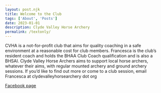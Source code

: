 ```yaml
---
layout: post.njk
title: Welcome to the Club
tags: ['About', 'Posts'] 
date: 2023-01-01
description: Clyde Valley Horse Archery
permalink: /textonly/
---
```


CVHA is a not-for-profit club that aims for quality coaching in a safe environment at a reasonable cost for club members. Francesca is the club’s resident coach and holds the BHAA Club Coach qualification and is also a BHSAI. Clyde Valley Horse Archers aims to support local horse archers, whatever their aims, with regular mounted archery and ground archery sessions. 
If you’d like to find out more or come to a club session, email Francesca at clydevalleyhorsearchery dot org

[Facebook page](https://m.facebook.com/profile.php?id=100092105130986&eav=AfYaEyRFLDE8B4r0Xgs4ujz_xHkf-kHR7O-IVTLB9Pu-y2qIgIrZfYPGgGEDN2b3K24&tsid=0.8913046025426908&source=result)

